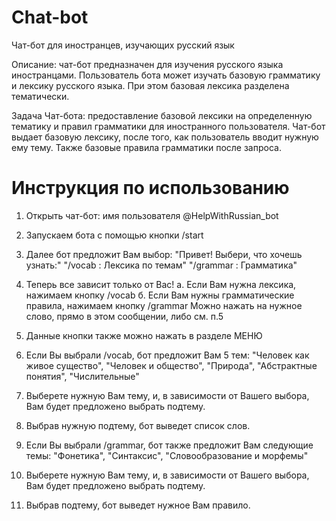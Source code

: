# Chat-bot
Чат-бот для иностранцев, изучающих русский язык

Описание: чат-бот предназначен для изучения русского языка иностранцами. Пользователь бота может изучать базовую грамматику и лексику русского языка. При этом базовая лексика разделена тематически. 

Задача Чат-бота: предоставление базовой лексики на определенную тематику и правил грамматики для иностранного пользователя. 
Чат-бот выдает базовую лексику, после того, как пользователь вводит нужную ему тему. Также базовые правила грамматики после запроса.

# Инструкция по использованию

1. Открыть чат-бот: имя пользователя @HelpWithRussian_bot

2. Запускаем бота с помощью кнопки /start 

3. Далее бот предложит Вам выбор:
  "Привет! Выбери, что хочешь узнать:"
   "/vocab : Лексика по темам"
   "/grammar : Грамматика"

4. Теперь все зависит только от Вас!
  а. Если Вам нужна лексика, нажимаем кнопку /vocab
  б. Если Вам нужны грамматические правила, нажимаем кнопку /grammar
Можно нажать на нужное слово, прямо в этом сообщении, либо см. п.5

5. Данные кнопки также можно нажать в разделе МЕНЮ

6. Если Вы выбрали /vocab, бот предложит Вам 5 тем: "Человек как живое существо", "Человек и общество", "Природа", "Абстрактные понятия", "Числительные"

7. Выберете нужную Вам тему, и, в зависимости от Вашего выбора, Вам будет предложено выбрать подтему.

8. Выбрав нужную подтему, бот выведет список слов.

9. Если Вы выбрали /grammar, бот также предложит Вам следующие темы: "Фонетика", "Синтаксис", "Словообразование и морфемы"

10. Выберете нужную Вам тему, и, в зависимости от Вашего выбора, Вам будет предложено выбрать подтему.

11. Выбрав подтему, бот выведет нужное Вам правило.




   



